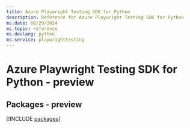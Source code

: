 ```yaml
---
title: Azure Playwright Testing SDK for Python
description: Reference for Azure Playwright Testing SDK for Python
ms.date: 08/29/2024
ms.topic: reference
ms.devlang: python
ms.service: playwrighttesting
---
```

# Azure Playwright Testing SDK for Python - preview
## Packages - preview
[!INCLUDE [packages](playwright-testing-index.md)]